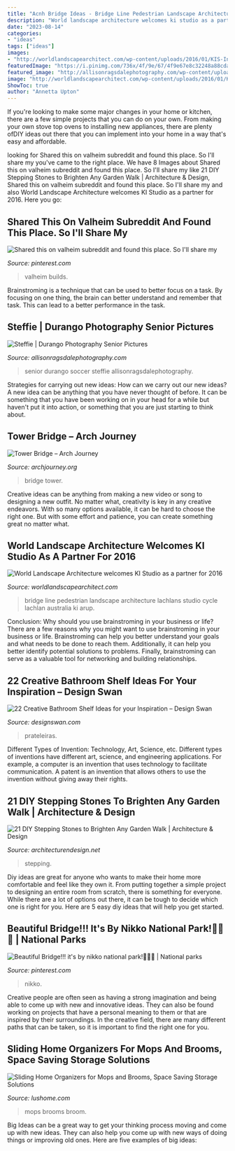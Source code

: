 ```yaml
---
title: "Acnh Bridge Ideas - Bridge Line Pedestrian Landscape Architecture Lachlans Studio Cycle Lachlan Australia Ki Arup"
description: "World landscape architecture welcomes ki studio as a partner for 2016"
date: "2023-08-14"
categories:
- "ideas"
tags: ["ideas"]
images:
- "http://worldlandscapearchitect.com/wp-content/uploads/2016/01/KIS-Intro-Lachlans-Line-Bridge.jpg"
featuredImage: "https://i.pinimg.com/736x/4f/9e/67/4f9e67e8c32248a88cda9541ad6be668.jpg"
featured_image: "http://allisonragsdalephotography.com/wp-content/uploads/2013/05/allisonragsdalephotography-2080.jpg"
image: "http://worldlandscapearchitect.com/wp-content/uploads/2016/01/KIS-Intro-Lachlans-Line-Bridge.jpg"
ShowToc: true
author: "Annetta Upton"
---
```



If you're looking to make some major changes in your home or kitchen, there are a few simple projects that you can do on your own. From making your own stove top ovens to installing new appliances, there are plenty ofDIY ideas out there that you can implement into your home in a way that's easy and affordable.

	

		
looking for Shared this on valheim subreddit and found this place. So I&#039;ll share my you've came to the right place. We have 8 Images about Shared this on valheim subreddit and found this place. So I&#039;ll share my like 21 DIY Stepping Stones to Brighten Any Garden Walk | Architecture &amp; Design, Shared this on valheim subreddit and found this place. So I&#039;ll share my and also World Landscape Architecture welcomes KI Studio as a partner for 2016. Here you go:
		
    
## Shared This On Valheim Subreddit And Found This Place. So I&#039;ll Share My

<img loading=lazy src="https://i.pinimg.com/736x/4f/9e/67/4f9e67e8c32248a88cda9541ad6be668.jpg" onerror="this.onerror=null;this.src='https://tse1.mm.bing.net/th?id=OIP.Lu0oDJoQiC2C1FxgtGn2VAHaEH&amp;pid=15.1';" alt="Shared this on valheim subreddit and found this place. So I&#039;ll share my">

_Source: pinterest.com_

>valheim builds. 

	

Brainstroming is a technique that can be used to better focus on a task. By focusing on one thing, the brain can better understand and remember that task. This can lead to a better performance in the task.

    
## Steffie | Durango Photography Senior Pictures

<img loading=lazy src="http://allisonragsdalephotography.com/wp-content/uploads/2013/05/allisonragsdalephotography-2080.jpg" onerror="this.onerror=null;this.src='https://tse1.mm.bing.net/th?id=OIP.dGIDOWwPCw0ttYeuLD7w7wHaLI&amp;pid=15.1';" alt="Steffie | Durango Photography Senior Pictures">

_Source: allisonragsdalephotography.com_

>senior durango soccer steffie allisonragsdalephotography. 

	

Strategies for carrying out new ideas: How can we carry out our new ideas?
A new idea can be anything that you have never thought of before. It can be something that you have been working on in your head for a while but haven't put it into action, or something that you are just starting to think about.

    
## Tower Bridge – Arch Journey

<img loading=lazy src="http://archjourney.org/wp-content/uploads/2018/03/4-1-579x1030.jpg" onerror="this.onerror=null;this.src='https://tse4.mm.bing.net/th?id=OIP.5MxEu5bxWcUdr8vzqz7YsQHaNL&amp;pid=15.1';" alt="Tower Bridge – Arch Journey">

_Source: archjourney.org_

>bridge tower. 

	

Creative ideas can be anything from making a new video or song to designing a new outfit. No matter what, creativity is key in any creative endeavors. With so many options available, it can be hard to choose the right one. But with some effort and patience, you can create something great no matter what.

    
## World Landscape Architecture Welcomes KI Studio As A Partner For 2016

<img loading=lazy src="http://worldlandscapearchitect.com/wp-content/uploads/2016/01/KIS-Intro-Lachlans-Line-Bridge.jpg" onerror="this.onerror=null;this.src='https://tse3.mm.bing.net/th?id=OIP._4wYn-OnnrdMeyNIGh8t1QHaEj&amp;pid=15.1';" alt="World Landscape Architecture welcomes KI Studio as a partner for 2016">

_Source: worldlandscapearchitect.com_

>bridge line pedestrian landscape architecture lachlans studio cycle lachlan australia ki arup. 

	

Conclusion: Why should you use brainstroming in your business or life?
There are a few reasons why you might want to use brainstroming in your business or life. Brainstroming can help you better understand your goals and what needs to be done to reach them. Additionally, it can help you better identify potential solutions to problems. Finally, brainstroming can serve as a valuable tool for networking and building relationships.

    
## 22 Creative Bathroom Shelf Ideas For Your Inspiration – Design Swan

<img loading=lazy src="https://img.designswan.com/2013/08/bathroomShelf/8.jpg" onerror="this.onerror=null;this.src='https://tse3.mm.bing.net/th?id=OIP.4U-99geo0eEfiU2x1t3dgwHaJ4&amp;pid=15.1';" alt="22 Creative Bathroom Shelf Ideas for your Inspiration – Design Swan">

_Source: designswan.com_

>prateleiras. 

	

Different Types of Invention: Technology, Art, Science, etc.
Different types of inventions have different art, science, and engineering applications. For example, a computer is an invention that uses technology to facilitate communication. A patent is an invention that allows others to use the invention without giving away their rights.

    
## 21 DIY Stepping Stones To Brighten Any Garden Walk | Architecture &amp; Design

<img loading=lazy src="https://cdn.architecturendesign.net/wp-content/uploads/2014/08/Cool-DIY-Stepping-Stone-19.jpg" onerror="this.onerror=null;this.src='https://tse1.mm.bing.net/th?id=OIP.sV9aN86h9M2MNMK3jBxyuAHaK6&amp;pid=15.1';" alt="21 DIY Stepping Stones to Brighten Any Garden Walk | Architecture &amp; Design">

_Source: architecturendesign.net_

>stepping. 

	

Diy ideas are great for anyone who wants to make their home more comfortable and feel like they own it. From putting together a simple project to designing an entire room from scratch, there is something for everyone. While there are a lot of options out there, it can be tough to decide which one is right for you. Here are 5 easy diy ideas that will help you get started.

    
## Beautiful Bridge!!! It&#039;s By Nikko National Park!🙈🙉🙊 | National Parks

<img loading=lazy src="https://i.pinimg.com/736x/84/69/4a/84694a1d46edfd69bccf30a9edc6f13e--nikko-national-parks.jpg" onerror="this.onerror=null;this.src='https://tse3.mm.bing.net/th?id=OIP.ze2s8Xv-r2UFerW8XRiHZQHaFi&amp;pid=15.1';" alt="Beautiful Bridge!!! it&#039;s by nikko national park!🙈🙉🙊 | National parks">

_Source: pinterest.com_

>nikko. 

	

Creative people are often seen as having a strong imagination and being able to come up with new and innovative ideas. They can also be found working on projects that have a personal meaning to them or that are inspired by their surroundings. In the creative field, there are many different paths that can be taken, so it is important to find the right one for you.

    
## Sliding Home Organizers For Mops And Brooms, Space Saving Storage Solutions

<img loading=lazy src="https://www.lushome.com/wp-content/uploads/2018/06/space-saving-broom-storage-solutions-2-300x472.jpg" onerror="this.onerror=null;this.src='https://tse1.mm.bing.net/th?id=OIP.0BxguaYiXrkvRDTcyykwtgAAAA&amp;pid=15.1';" alt="Sliding Home Organizers for Mops and Brooms, Space Saving Storage Solutions">

_Source: lushome.com_

>mops brooms broom. 

	

Big Ideas can be a great way to get your thinking process moving and come up with new ideas. They can also help you come up with new ways of doing things or improving old ones. Here are five examples of big ideas: 

